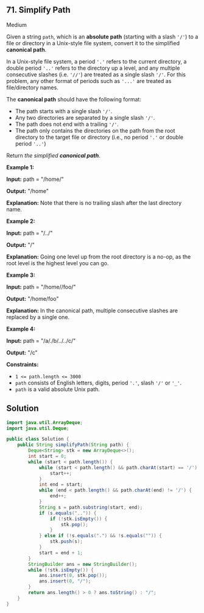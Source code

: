 ## 71\. Simplify Path

Medium

Given a string `path`, which is an **absolute path** (starting with a slash `'/'`) to a file or directory in a Unix-style file system, convert it to the simplified **canonical path**.

In a Unix-style file system, a period `'.'` refers to the current directory, a double period `'..'` refers to the directory up a level, and any multiple consecutive slashes (i.e. `'//'`) are treated as a single slash `'/'`. For this problem, any other format of periods such as `'...'` are treated as file/directory names.

The **canonical path** should have the following format:

*   The path starts with a single slash `'/'`.
*   Any two directories are separated by a single slash `'/'`.
*   The path does not end with a trailing `'/'`.
*   The path only contains the directories on the path from the root directory to the target file or directory (i.e., no period `'.'` or double period `'..'`)

Return _the simplified **canonical path**_.

**Example 1:**

**Input:** path = "/home/"

**Output:** "/home"

**Explanation:** Note that there is no trailing slash after the last directory name. 

**Example 2:**

**Input:** path = "/../"

**Output:** "/"

**Explanation:** Going one level up from the root directory is a no-op, as the root level is the highest level you can go. 

**Example 3:**

**Input:** path = "/home//foo/"

**Output:** "/home/foo"

**Explanation:** In the canonical path, multiple consecutive slashes are replaced by a single one. 

**Example 4:**

**Input:** path = "/a/./b/../../c/"

**Output:** "/c" 

**Constraints:**

*   `1 <= path.length <= 3000`
*   `path` consists of English letters, digits, period `'.'`, slash `'/'` or `'_'`.
*   `path` is a valid absolute Unix path.

## Solution

```java
import java.util.ArrayDeque;
import java.util.Deque;

public class Solution {
    public String simplifyPath(String path) {
        Deque<String> stk = new ArrayDeque<>();
        int start = 0;
        while (start < path.length()) {
            while (start < path.length() && path.charAt(start) == '/') {
                start++;
            }
            int end = start;
            while (end < path.length() && path.charAt(end) != '/') {
                end++;
            }
            String s = path.substring(start, end);
            if (s.equals("..")) {
                if (!stk.isEmpty()) {
                    stk.pop();
                }
            } else if (!s.equals(".") && !s.equals("")) {
                stk.push(s);
            }
            start = end + 1;
        }
        StringBuilder ans = new StringBuilder();
        while (!stk.isEmpty()) {
            ans.insert(0, stk.pop());
            ans.insert(0, "/");
        }
        return ans.length() > 0 ? ans.toString() : "/";
    }
}
```
